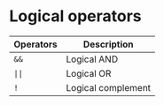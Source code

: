 # Logical operators
| Operators | Description        |
| --------- | ------------------ |
| `&&`      | Logical AND        |
| `\|\|`    | Logical OR         |
| `!`       | Logical complement |